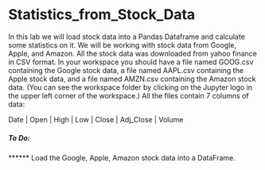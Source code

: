 # Statistics_from_Stock_Data

In this lab we will load stock data into a Pandas Dataframe and calculate some statistics on it. We will be working with stock data from Google, Apple, and Amazon. All the stock data was downloaded from yahoo finance in CSV format. In your workspace you should have a file named GOOG.csv containing the Google stock data, a file named AAPL.csv containing the Apple stock data, and a file named AMZN.csv containing the Amazon stock data. (You can see the workspace folder by clicking on the Jupyter logo in the upper left corner of the workspace.) All the files contain 7 columns of data:

Date | Open | High | Low | Close | Adj_Close | Volume

##### To Do:
****** Load the Google, Apple, Amazon stock data into a DataFrame.
